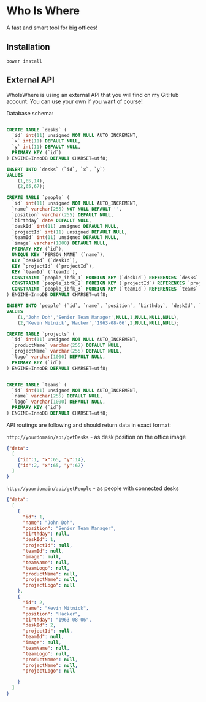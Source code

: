 # Who Is Where

A fast and smart tool for big offices!

## Installation
```
bower install
```

## External API

WhoIsWhere is using an external API
that you will find on my GitHub account. You can use your own  if you want of course!

Database schema:

```sql

CREATE TABLE `desks` (
  `id` int(11) unsigned NOT NULL AUTO_INCREMENT,
  `x` int(11) DEFAULT NULL,
  `y` int(11) DEFAULT NULL,
  PRIMARY KEY (`id`)
) ENGINE=InnoDB DEFAULT CHARSET=utf8;

INSERT INTO `desks` (`id`, `x`, `y`)
VALUES
	(1,65,14),
	(2,65,67);

CREATE TABLE `people` (
  `id` int(11) unsigned NOT NULL AUTO_INCREMENT,
  `name` varchar(255) NOT NULL DEFAULT '',
  `position` varchar(255) DEFAULT NULL,
  `birthday` date DEFAULT NULL,
  `deskId` int(11) unsigned DEFAULT NULL,
  `projectId` int(11) unsigned DEFAULT NULL,
  `teamId` int(11) unsigned DEFAULT NULL,
  `image` varchar(1000) DEFAULT NULL,
  PRIMARY KEY (`id`),
  UNIQUE KEY `PERSON_NAME` (`name`),
  KEY `deskId` (`deskId`),
  KEY `projectId` (`projectId`),
  KEY `teamId` (`teamId`),
  CONSTRAINT `people_ibfk_1` FOREIGN KEY (`deskId`) REFERENCES `desks` (`id`),
  CONSTRAINT `people_ibfk_2` FOREIGN KEY (`projectId`) REFERENCES `projects` (`id`),
  CONSTRAINT `people_ibfk_3` FOREIGN KEY (`teamId`) REFERENCES `teams` (`id`)
) ENGINE=InnoDB DEFAULT CHARSET=utf8;

INSERT INTO `people` (`id`, `name`, `position`, `birthday`, `deskId`, `projectId`, `teamId`, `image`)
VALUES
	(1,'John Doh','Senior Team Manager',NULL,1,NULL,NULL,NULL),
	(2,'Kevin Mitnick','Hacker','1963-08-06',2,NULL,NULL,NULL);

CREATE TABLE `projects` (
  `id` int(11) unsigned NOT NULL AUTO_INCREMENT,
  `productName` varchar(255) DEFAULT NULL,
  `projectName` varchar(255) DEFAULT NULL,
  `logo` varchar(1000) DEFAULT NULL,
  PRIMARY KEY (`id`)
) ENGINE=InnoDB DEFAULT CHARSET=utf8;


CREATE TABLE `teams` (
  `id` int(11) unsigned NOT NULL AUTO_INCREMENT,
  `name` varchar(255) DEFAULT NULL,
  `logo` varchar(1000) DEFAULT NULL,
  PRIMARY KEY (`id`)
) ENGINE=InnoDB DEFAULT CHARSET=utf8;

```

API routings are following and should return data in exact format:

`http://yourdomain/api/getDesks` - as desk position on the office image

```json
{"data":
  [
    {"id":1, "x":65, "y":14},
    {"id":2, "x":65, "y":67}
  ]
}
```

`http://yourdomain/api/getPeople` - as people with connected desks

```json
{"data":
  [
    {
      "id": 1,
      "name": "John Doh",
      "position": "Senior Team Manager",
      "birthday": null,
      "deskId": 1,
      "projectId": null,
      "teamId": null,
      "image": null,
      "teamName": null,
      "teamLogo": null,
      "productName": null,
      "projectName": null,
      "projectLogo": null
    },
    {
      "id": 2,
      "name": "Kevin Mitnick",
      "position": "Hacker",
      "birthday": "1963-08-06",
      "deskId": 2,
      "projectId": null,
      "teamId": null,
      "image": null,
      "teamName": null,
      "teamLogo": null,
      "productName": null,
      "projectName": null,
      "projectLogo": null

    }
  ]
}
```
